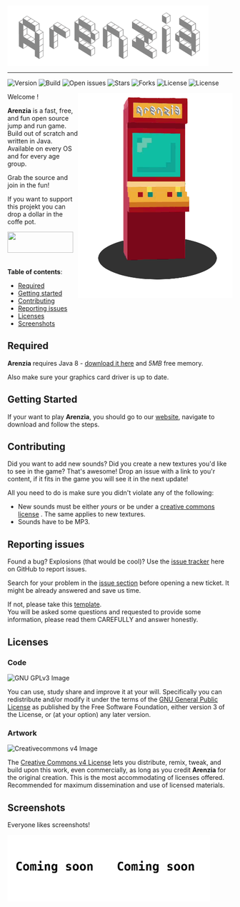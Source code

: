 <img align="center"  src="/img/arenzia.png" alt="arenzia logo"> 

--------

![Version](https://img.shields.io/badge/version-v1.0.0-orange.svg)
![Build](https://img.shields.io/badge/build-passing-brightgreen.svg) 
![Open issues](https://img.shields.io/github/issues/NBprojekt/Arenzia.svg)
![Stars](https://img.shields.io/github/stars/NBprojekt/Arenzia.svg)
![Forks](https://img.shields.io/github/forks/NBprojekt/Arenzia.svg) 
![License](https://img.shields.io/badge/licenseCode-GPLv3-lightgrey.svg) 
![License](https://img.shields.io/badge/licenseArtwork-CCv4-lightgrey.svg)


<img align="right" src="/img/arcade.png" alt="arenzia arcade">

Welcome ! 

**Arenzia** is a fast, free, and fun open source jump and run game.
Build out of scratch and written in Java. Available on every OS and for every age group.

Grab the source and join in the fun! 

If you want to support this projekt you can drop a dollar in the coffe pot.

<a href="https://www.paypal.com/cgi-bin/webscr?cmd=_s-xclick&hosted_button_id=EFJ4MC62BQ29N"> 
<img alt="" border="0" src="https://www.paypalobjects.com/en_US/i/btn/btn_donateCC_LG.gif?01AD=3ejz6IPISlWbLh7Zu-zODb27255fROfBwos-lutnohT5EMC1lhYOpYA&01RI=3042F7435F88C03&01NA=na" width="147" height="47">
</a> <br><br>

**Table of contents**:

 + [Required](#required)
 + [Getting started](#getting-started) 
 + [Contributing](#contributing)
 + [Reporting issues](#reporting-issues)
 + [Licenses](#licenses) 
 + [Screenshots](#screenshots) 

Required
--------

**Arenzia** requires Java 8 - [download it here](https://www.java.com/en/download/) and *5MB* free memory.

Also make sure your graphics card driver is up to date.

Getting Started
-------
If your want to play **Arenzia**, you should go to our [website](https://nbprojekt.github.io/Arenzia), navigate to download and follow the steps.


Contributing
------------

Did you want to add new sounds? Did you create a new textures you'd like to see in the game? That's awesome! Drop an issue with a link to you'r content, if it fits in the game you will see it in the next update!

All you need to do is make sure you didn't violate any of the following:

 - New sounds must be either *yours* or be under a [creative commons license](https://creativecommons.org/licenses/) . The same applies to new textures. 
 - Sounds have to be MP3. 

Reporting issues 
---------------- 

Found a bug? Explosions (that would be cool)? Use the [issue tracker](https://github.com/nbprojekt/arenzia/issues) here on GitHub to report issues. 

Search for your problem in the [issue section](https://github.com/NBprojekt/Arenzia/issues?q=is%3Aissue+is%3Aclosed) before opening a new ticket. It might be already answered and save us time.

If not, please take this [template](https://github.com/NBprojekt/Arenzia/blob/master/TEMPLATE.markdown).<br>
You will be asked some questions and requested to provide some information, please read them CAREFULLY and answer honestly.
 
Licenses
--------
### Code
![GNU GPLv3 Image](https://www.gnu.org/graphics/gplv3-127x51.png)

You can use, study share and improve it at your will. Specifically you can redistribute and/or modify it under the terms of the [GNU General Public License](https://www.gnu.org/licenses/gpl.html) as published by the Free Software Foundation, either version 3 of the License, or (at your option) any later version.

### Artwork
![Creativecommons v4 Image](https://licensebuttons.net/l/by/3.0/88x31.png)

The [Creative Commons v4 License](https://creativecommons.org/licenses/by/4.0/legalcode) lets you distribute, remix, tweak, and build upon this work, even commercially, as long as you credit **Arenzia** for the original creation. This is the most accommodating of licenses offered. Recommended for maximum dissemination and use of licensed materials. 

Screenshots
-----------
 
Everyone likes screenshots!

<img align="left" src="/img/screen1.png" width="45%" alt="At litle screenshot">
<img align="left" src="/img/screen2.png" width="45%" alt="At litle screenshot">



